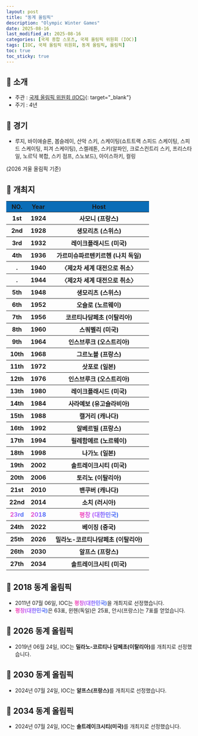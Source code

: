 ```yaml
---
layout: post
title: "동계 올림픽"
description: "Olympic Winter Games"
date: 2025-08-16
last_modified_at: 2025-08-16
categories: [국제 종합 스포츠, 국제 올림픽 위원회 (IOC)]
tags: [IOC, 국제 올림픽 위원회, 동계 올림픽, 올림픽]
toc: true
toc_sticky: true
---
```

## 📜 소개
* 주관 : [국제 올림픽 위원회 (IOC)](https://www.olympics.com/ioc){: target="_blank"}
* 주기 : 4년

## 📜 경기
* 루지, 바이애슬론, 봅슬레이, 산악 스키, 스케이팅(쇼트트랙 스피드 스케이팅, 스피드 스케이팅, 피겨 스케이팅), 스켈레톤, 스키(알파인, 크로스컨트리 스키, 프리스타일, 노르딕 복합, 스키 점프, 스노보드), 아이스하키, 컬링

(2026 겨울 올림픽 기준)

## 📜 개최지
<html>

<head>
    <meta charset="UTF-8">
</head>

<body>
    <table>
        <tr style="background: #0B6DB7;">
            <th style="width: 15%; font-weight: bold;">NO.</th>
            <th style="width: 15%; font-weight: bold;">Year</th>
            <th style="width: 70%; font-weight: bold;">Host</th>
        </tr>
        <tr>
            <th>1st</th>
            <th>1924</th>
            <th>사모니 (프랑스)</th>
        </tr>
        <tr>
            <th>2nd</th>
            <th>1928</th>
            <th>생모리츠 (스위스)</th>
        </tr>
        <tr>
            <th>3rd</th>
            <th>1932</th>
            <th>레이크플래시드 (미국)</th>
        </tr>
        <tr>
            <th>4th</th>
            <th>1936</th>
            <th>가르미슈파르텐키르헨 (나치 독일)</th>
        </tr>
        <tr>
            <th>.</th>
            <th>1940</th>
            <th>〈제2차 세계 대전으로 취소〉</th>
        </tr>
        <tr>
            <th>.</th>
            <th>1944</th>
            <th>〈제2차 세계 대전으로 취소〉</th>
        </tr>
        <tr>
            <th>5th</th>
            <th>1948</th>
            <th>생모리츠 (스위스)</th>
        </tr>
        <tr>
            <th>6th</th>
            <th>1952</th>
            <th>오슬로 (노르웨이)</th>
        </tr>
        <tr>
            <th>7th</th>
            <th>1956</th>
            <th>코르티나담페초 (이탈리아)</th>
        </tr>
        <tr>
            <th>8th</th>
            <th>1960</th>
            <th>스쿼벨리 (미국)</th>
        </tr>
        <tr>
            <th>9th</th>
            <th>1964</th>
            <th>인스브루크 (오스트리아)</th>
        </tr>
        <tr>
            <th>10th</th>
            <th>1968</th>
            <th>그르노블 (프랑스)</th>
        </tr>
        <tr>
            <th>11th</th>
            <th>1972</th>
            <th>삿포로 (일본)</th>
        </tr>
        <tr>
            <th>12th</th>
            <th>1976</th>
            <th>인스브루크 (오스트리아)</th>
        </tr>
        <tr>
            <th>13th</th>
            <th>1980</th>
            <th>레이크플래시드 (미국)</th>
        </tr>
        <tr>
            <th>14th</th>
            <th>1984</th>
            <th>사라예보 (유고슬라비아)</th>
        </tr>
        <tr>
            <th>15th</th>
            <th>1988</th>
            <th>캘거리 (캐나다)</th>
        </tr>
        <tr>
            <th>16th</th>
            <th>1992</th>
            <th>알베르빌 (프랑스)</th>
        </tr>
        <tr>
            <th>17th</th>
            <th>1994</th>
            <th>릴레함메르 (노르웨이)</th>
        </tr>
        <tr>
            <th>18th</th>
            <th>1998</th>
            <th>나가노 (일본)</th>
        </tr>
        <tr>
            <th>19th</th>
            <th>2002</th>
            <th>솔트레이크시티 (미국)</th>
        </tr>
        <tr>
            <th>20th</th>
            <th>2006</th>
            <th>토리노 (이탈리아)</th>
        </tr>
        <tr>
            <th>21st</th>
            <th>2010</th>
            <th>밴쿠버 (캐나다)</th>
        </tr>
        <tr>
            <th>22nd</th>
            <th>2014</th>
            <th>소치 (러시아)</th>
        </tr>
        <tr>
            <th><span style="background: text linear-gradient(to right, #FF43A8, #BE5DFA, #776CFF, #4172F2); font-weight: bold; -webkit-background-clip: text; -webkit-text-fill-color: transparent;">23rd</span></th>
            <th><span style="background: text linear-gradient(to right, #FF43A8, #BE5DFA, #776CFF, #4172F2); font-weight: bold; -webkit-background-clip: text; -webkit-text-fill-color: transparent;">2018</span></th>
            <th><span style="background: text linear-gradient(to right, #FF43A8, #BE5DFA, #776CFF, #4172F2); font-weight: bold; -webkit-background-clip: text; -webkit-text-fill-color: transparent;">평창 (대한민국)</span></th>
        </tr>
        <tr>
            <th>24th</th>
            <th>2022</th>
            <th>베이징 (중국)</th>
        </tr>
        <tr>
            <th>25th</th>
            <th>2026</th>
            <th>밀라노-코르티나담페초 (이탈리아)</th>
        </tr>
        <tr>
            <th>26th</th>
            <th>2030</th>
            <th>알프스 (프랑스)</th>
        </tr>
        <tr>
            <th>27th</th>
            <th>2034</th>
            <th>솔트레이크시티 (미국)</th>
        </tr>
    </table>
</body>

</html>

## 📜 2018 동계 올림픽
* 2011년 07월 06일, IOC는 <span style="background: text linear-gradient(to right, #FF43A8, #BE5DFA, #776CFF, #4172F2); font-weight: bold; -webkit-background-clip: text; -webkit-text-fill-color: transparent;">평창(대한민국)</span>을 개최지로 선정했습니다.
* <span style="background: text linear-gradient(to right, #FF43A8, #BE5DFA, #776CFF, #4172F2); font-weight: bold; -webkit-background-clip: text; -webkit-text-fill-color: transparent;">평창(대한민국)</span>은 63표, 윈헨(독일)은 25표, 안시(프랑스)는 7표를 얻었습니다.

## 📜 2026 동계 올림픽
* 2019년 06월 24일, IOC는 <span style="font-weight: bold;">밀라노-코르티나 담페초(이탈리아)</span>를 개최지로 선정했습니다.

## 📜 2030 동계 올림픽
* 2024년 07월 24일, IOC는 <span style="font-weight: bold;">알프스(프랑스)</span>를 개최지로 선정했습니다.

## 📜 2034 동계 올림픽
* 2024년 07월 24일, IOC는 <span style="font-weight: bold;">솔트레이크시티(미국)</span>를 개최지로 선정했습니다.
